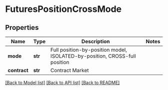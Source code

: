 # FuturesPositionCrossMode

## Properties
Name | Type | Description | Notes
------------ | ------------- | ------------- | -------------
**mode** | **str** | Full position-by-position model, ISOLATED-by-position, CROSS-full position | 
**contract** | **str** | Contract Market | 

[[Back to Model list]](../README.md#documentation-for-models) [[Back to API list]](../README.md#documentation-for-api-endpoints) [[Back to README]](../README.md)


